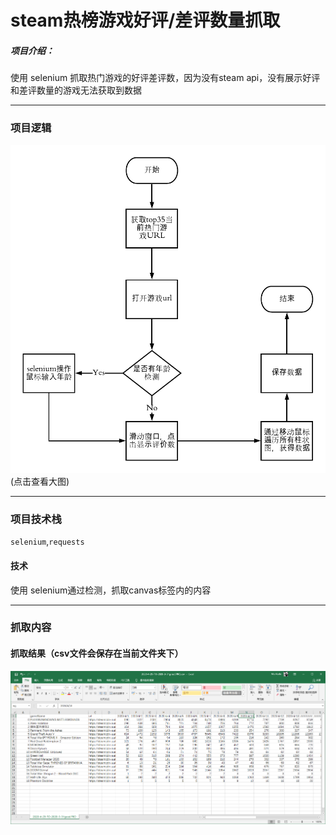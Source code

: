 
# steam热榜游戏好评/差评数量抓取

##### 项目介绍：
使用 selenium 抓取热门游戏的好评差评数，因为没有steam api，没有展示好评和差评数量的游戏无法获取到数据

**** 
### 项目逻辑
![淘宝抓取逻辑](./imgs/流程图.png)
(点击查看大图)


**** 
### 项目技术栈
`selenium`,`requests`


#### 技术
使用 selenium通过检测，抓取canvas标签内的内容


****  
### 抓取内容


#### 抓取结果（csv文件会保存在当前文件夹下）
![运行截图](./imgs/抓取结果.png)


